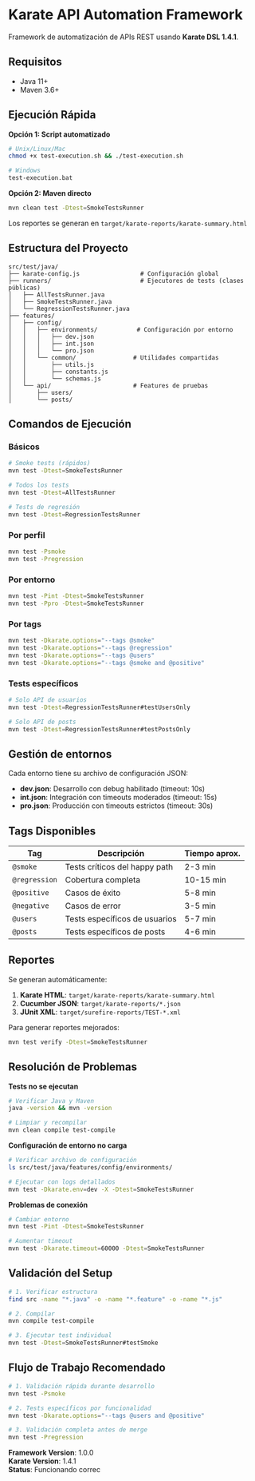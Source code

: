 # Karate API Automation Framework

Framework de automatización de APIs REST usando **Karate DSL 1.4.1**.

## Requisitos

- Java 11+
- Maven 3.6+

## Ejecución Rápida

**Opción 1: Script automatizado**
```bash
# Unix/Linux/Mac
chmod +x test-execution.sh && ./test-execution.sh

# Windows
test-execution.bat
```

**Opción 2: Maven directo**
```bash
mvn clean test -Dtest=SmokeTestsRunner
```

Los reportes se generan en `target/karate-reports/karate-summary.html`

## Estructura del Proyecto

```
src/test/java/
├── karate-config.js                 # Configuración global
├── runners/                         # Ejecutores de tests (clases públicas)
│   ├── AllTestsRunner.java         
│   ├── SmokeTestsRunner.java       
│   └── RegressionTestsRunner.java  
├── features/
│   ├── config/
│   │   ├── environments/           # Configuración por entorno
│   │   │   ├── dev.json           
│   │   │   ├── int.json           
│   │   │   └── pro.json           
│   │   └── common/                # Utilidades compartidas
│   │       ├── utils.js           
│   │       ├── constants.js       
│   │       └── schemas.js         
│   └── api/                       # Features de pruebas
│       ├── users/                 
│       └── posts/                 
```

## Comandos de Ejecución

### Básicos
```bash
# Smoke tests (rápidos)
mvn test -Dtest=SmokeTestsRunner

# Todos los tests
mvn test -Dtest=AllTestsRunner

# Tests de regresión
mvn test -Dtest=RegressionTestsRunner
```

### Por perfil
```bash
mvn test -Psmoke
mvn test -Pregression
```

### Por entorno
```bash
mvn test -Pint -Dtest=SmokeTestsRunner
mvn test -Ppro -Dtest=SmokeTestsRunner
```

### Por tags
```bash
mvn test -Dkarate.options="--tags @smoke"
mvn test -Dkarate.options="--tags @regression"
mvn test -Dkarate.options="--tags @users"
mvn test -Dkarate.options="--tags @smoke and @positive"
```

### Tests específicos
```bash
# Solo API de usuarios
mvn test -Dtest=RegressionTestsRunner#testUsersOnly

# Solo API de posts
mvn test -Dtest=RegressionTestsRunner#testPostsOnly
```

## Gestión de entornos

Cada entorno tiene su archivo de configuración JSON:

- **dev.json**: Desarrollo con debug habilitado (timeout: 10s)
- **int.json**: Integración con timeouts moderados (timeout: 15s)  
- **pro.json**: Producción con timeouts estrictos (timeout: 30s)

## Tags Disponibles

| Tag | Descripción | Tiempo aprox. |
|-----|-------------|---------------|
| `@smoke` | Tests críticos del happy path | 2-3 min |
| `@regression` | Cobertura completa | 10-15 min |
| `@positive` | Casos de éxito | 5-8 min |
| `@negative` | Casos de error | 3-5 min |
| `@users` | Tests específicos de usuarios | 5-7 min |
| `@posts` | Tests específicos de posts | 4-6 min |

## Reportes

Se generan automáticamente:

1. **Karate HTML**: `target/karate-reports/karate-summary.html`
2. **Cucumber JSON**: `target/karate-reports/*.json`
3. **JUnit XML**: `target/surefire-reports/TEST-*.xml`

Para generar reportes mejorados:
```bash
mvn test verify -Dtest=SmokeTestsRunner
```

## Resolución de Problemas

**Tests no se ejecutan**
```bash
# Verificar Java y Maven
java -version && mvn -version

# Limpiar y recompilar
mvn clean compile test-compile
```

**Configuración de entorno no carga**
```bash
# Verificar archivo de configuración
ls src/test/java/features/config/environments/

# Ejecutar con logs detallados
mvn test -Dkarate.env=dev -X -Dtest=SmokeTestsRunner
```

**Problemas de conexión**
```bash
# Cambiar entorno
mvn test -Pint -Dtest=SmokeTestsRunner

# Aumentar timeout
mvn test -Dkarate.timeout=60000 -Dtest=SmokeTestsRunner
```

## Validación del Setup

```bash
# 1. Verificar estructura
find src -name "*.java" -o -name "*.feature" -o -name "*.js"

# 2. Compilar
mvn compile test-compile

# 3. Ejecutar test individual
mvn test -Dtest=SmokeTestsRunner#testSmoke
```

## Flujo de Trabajo Recomendado

```bash
# 1. Validación rápida durante desarrollo
mvn test -Psmoke

# 2. Tests específicos por funcionalidad
mvn test -Dkarate.options="--tags @users and @positive"

# 3. Validación completa antes de merge
mvn test -Pregression
```

**Framework Version**: 1.0.0  
**Karate Version**: 1.4.1  
**Status**: Funcionando correc
